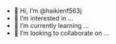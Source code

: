 - 👋 Hi, I’m @haikienf563j
- 👀 I’m interested in ...
- 🌱 I’m currently learning ...
- 💞️ I’m looking to collaborate on ...

<!---
haikienf563j/haikienf563j is a ✨ special ✨ repository because its `README.md` (this file) appears on your GitHub profile.
You can click the Preview link to take a look at your changes.
--->
